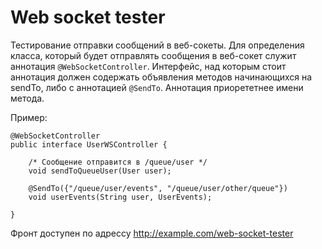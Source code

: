 # Web socket tester
Тестирование отправки сообщений в веб-сокеты. 
Для определения класса, который будет отправлять сообщения в веб-сокет служит аннотация ```@WebSocketController```. Интерфейс, над которым стоит аннотация должен содержать объявления методов начинающихся на sendTo, либо с аннотацией ```@SendTo```.
Аннотация приорететнее имени метода.

Пример:
```
@WebSocketController
public interface UserWSController {

    /* Сообщение отправится в /queue/user */
    void sendToQueueUser(User user); 
    
    @SendTo({"/queue/user/events", "/queue/user/other/queue"})
    void userEvents(String user, UserEvents);

}
```

Фронт доступен по адрессу http://example.com/web-socket-tester
